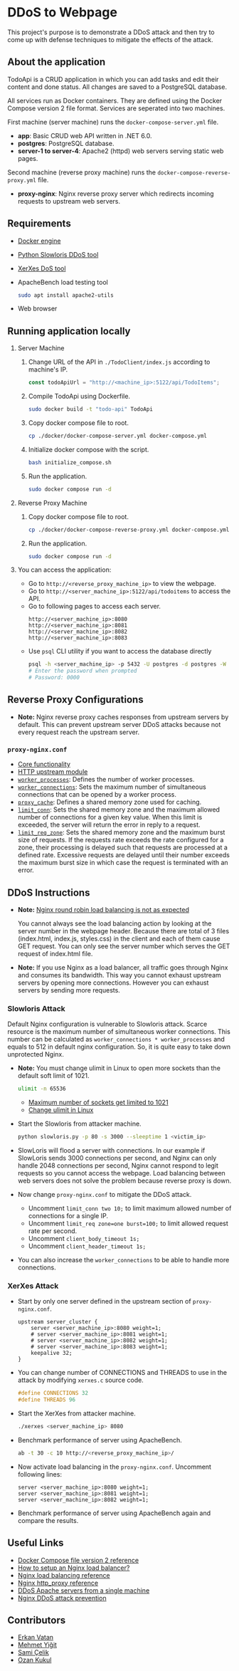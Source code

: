 # DDoS to Webpage

This project's purpose is to demonstrate a DDoS attack and then try to come up with
defense techniques to mitigate the effects of the attack.

## About the application

TodoApi is a CRUD application in which you can add tasks and edit their content and done status.
All changes are saved to a PostgreSQL database.

All services run as Docker containers. They are defined using the Docker Compose version 2 file format.
Services are seperated into two machines.

First machine (server machine) runs the `docker-compose-server.yml` file.
* **app**: Basic CRUD web API written in .NET 6.0.
* **postgres**: PostgreSQL database.
* **server-1 to server-4**: Apache2 (httpd) web servers serving static web pages.

Second machine (reverse proxy machine) runs the `docker-compose-reverse-proxy.yml` file.
* **proxy-nginx**: Nginx reverse proxy server which redirects incoming requests to upstream web servers.


## Requirements

* [Docker engine](https://docs.docker.com/engine/install/)
* [Python Slowloris DDoS tool](https://github.com/gkbrk/slowloris)
* [XerXes DoS tool](https://github.com/CyberXCodder/XerXes)
* ApacheBench load testing tool

    ```sh
    sudo apt install apache2-utils
    ```
* Web browser

## Running application locally

1. Server Machine
    1. Change URL of the API in `./TodoClient/index.js` according to machine's IP.
        ```js
        const todoApiUrl = "http://<machine_ip>:5122/api/TodoItems";
        ```

    1. Compile TodoApi using Dockerfile.
        ```sh
        sudo docker build -t "todo-api" TodoApi
        ```

    1. Copy docker compose file to root.
        ```sh
        cp ./docker/docker-compose-server.yml docker-compose.yml
        ```

    1. Initialize docker compose with the script.
        ```sh
        bash initialize_compose.sh
        ```

    1. Run the application.
        ```sh
        sudo docker compose run -d
        ```

1. Reverse Proxy Machine
    1. Copy docker compose file to root.
        ```sh
        cp ./docker/docker-compose-reverse-proxy.yml docker-compose.yml
        ```

    1. Run the application.
        ```sh
        sudo docker compose run -d
        ```


1. You can access the application:

    * Go to `http://<reverse_proxy_machine_ip>` to view the webpage.
    * Go to `http://<server_machine_ip>:5122/api/todoitems` to access the API.
    * Go to following pages to access each server.
        ```
        http://<server_machine_ip>:8080
        http://<server_machine_ip>:8081
        http://<server_machine_ip>:8082
        http://<server_machine_ip>:8083
        ```
    * Use `psql` CLI utility if you want to access the database directly
        ```sh
        psql -h <server_machine_ip> -p 5432 -U postgres -d postgres -W
        # Enter the password when prompted
        # Password: 0000
        ```

## Reverse Proxy Configurations

* **Note:** Nginx reverse proxy caches responses from upstream servers by default. This can prevent upstream
server DDoS attacks because not every request reach the upstream server.

### `proxy-nginx.conf`

* [Core functionality](https://nginx.org/en/docs/ngx_core_module.html)
* [HTTP upstream module](https://nginx.org/en/docs/http/ngx_http_upstream_module.html)
* [`worker_processes`](https://nginx.org/en/docs/ngx_core_module.html#worker_processes): Defines the number of worker processes.
* [`worker_connections`](https://nginx.org/en/docs/ngx_core_module.html#worker_connections): Sets the maximum number of simultaneous connections that can be opened by a worker process.
* [`proxy_cache`](https://nginx.org/en/docs/http/ngx_http_proxy_module.html#proxy_cache): Defines a shared memory zone used for caching.
* [`limit_conn`](https://nginx.org/en/docs/http/ngx_http_limit_conn_module.html#limit_conn): Sets the shared memory zone and the maximum allowed number of connections for a given key value. When
    this limit is exceeded, the server will return the error in reply to a request.
* [`limit_req_zone`](https://nginx.org/en/docs/http/ngx_http_limit_req_module.html#limit_req): Sets the shared memory zone and the maximum burst size of requests. If the requests rate exceeds the
    rate configured for a zone, their processing is delayed such that requests are processed at a defined rate. Excessive
    requests are delayed until their number exceeds the maximum burst size in which case the request is terminated with an
    error.

## DDoS Instructions

* **Note:** 
    [Nginx round robin load balancing is not as expected](https://stackoverflow.com/questions/55257595/nginx-round-robin-load-balancing-is-not-as-expected)

    You cannot always see the load balancing action by looking at the server number in the webpage header. Because
    there are total of 3 files (index.html, index.js, styles.css) in the client and each of them cause GET request. You can
    only see the server number which serves the GET request of index.html file.

* **Note:** If you use Nginx as a load balancer, all traffic goes through Nginx and consumes its bandwidth. This way you
cannot exhaust upstream servers by opening more connections. However you can exhaust servers by sending more requests.

### Slowloris Attack

Default Nginx configuration is vulnerable to Slowloris attack. Scarce resource is the maximum number of simultaneous
    worker connections. This number can be calculated as `worker_connections * worker_processes` and equals to 512 in
    default nginx configuration. So, it is quite easy to take down unprotected Nginx.

* **Note:** You must change ulimit in Linux to open more sockets than the default soft limit of 1021.

    ```sh
    ulimit -n 65536
    ```
    * [Maximum number of sockets get limited to 1021](https://github.com/gkbrk/slowloris/issues/17)
    * [Change ulimit in Linux](https://unix.stackexchange.com/a/31728)


* Start the Slowloris from attacker machine.
    
    ```sh
    python slowloris.py -p 80 -s 3000 --sleeptime 1 <victim_ip>
    ```

* SlowLoris will flood a server with connections. In our example if SlowLoris sends 3000 connections per second, and
    Nginx can only handle 2048 connections per second, Nginx cannot
    respond to legit requests so you cannot access the webpage. Load balancing between web servers does
    not solve the problem because reverse proxy is down.

* Now change `proxy-nginx.conf` to mitigate the DDoS attack.
    * Uncomment `limit_conn two 10;` to limit maximum allowed number of connections for a single IP.
    * Uncomment `limit_req zone=one burst=100;` to limit allowed request rate per second.
    * Uncomment `client_body_timeout 1s;`
    * Uncomment `client_header_timeout 1s;`

* You can also increase the `worker_connections` to be able to handle more connections.

### XerXes Attack

* Start by only one server defined in the upstream section of `proxy-nginx.conf`.
    ```
    upstream server_cluster {
        server <server_machine_ip>:8080 weight=1;
        # server <server_machine_ip>:8081 weight=1;
        # server <server_machine_ip>:8082 weight=1;
        # server <server_machine_ip>:8083 weight=1;
        keepalive 32;
    }
    ```

* You can change number of CONNECTIONS and THREADS to use in the attack by modifying `xerxes.c` source code.

    ```c
    #define CONNECTIONS 32
    #define THREADS 96
    ```

* Start the XerXes from attacker machine.

    ```sh
    ./xerxes <server_machine_ip> 8080
    ```

* Benchmark performance of server using ApacheBench.
    ```sh
    ab -t 30 -c 10 http://<reverse_proxy_machine_ip>/
    ```

* Now activate load balancing in the `proxy-nginx.conf`. Uncomment following lines:
    ```
    server <server_machine_ip>:8080 weight=1;
    server <server_machine_ip>:8081 weight=1;
    server <server_machine_ip>:8082 weight=1;
    ```

* Benchmark performance of server using ApacheBench again and compare the results.


## Useful Links

* [Docker Compose file version 2 reference](https://docs.docker.com/compose/compose-file/compose-file-v2/#cpu-and-other-resources)
* [How to setup an Nginx load balancer?](https://www.theserverside.com/blog/Coffee-Talk-Java-News-Stories-and-Opinions/How-to-setup-an-Nginx-load-balancer-example)
* [Nginx load balancing reference](https://docs.nginx.com/nginx/admin-guide/load-balancer/http-load-balancer/)
* [Nginx http_proxy reference](https://nginx.org/en/docs/http/ngx_http_proxy_module.html#proxy_buffering)
* [DDoS Apache servers from a single machine](https://medium.com/@brannondorsey/d%CC%B6dos-apache-servers-from-a-single-machine-f23e91f5d28)
* [Nginx DDoS attack prevention](https://inmediatum.com/en/blog/engineering/ddos-attacks-prevention-nginx/)

## Contributors

* [Erkan Vatan](https://github.com/arensonzz)
* [Mehmet Yiğit](https://github.com/MehmetYigitt)
* [Sami Çelik](https://github.com/SamiCelik)
* [Ozan Kukul](https://github.com/ozankukul)
